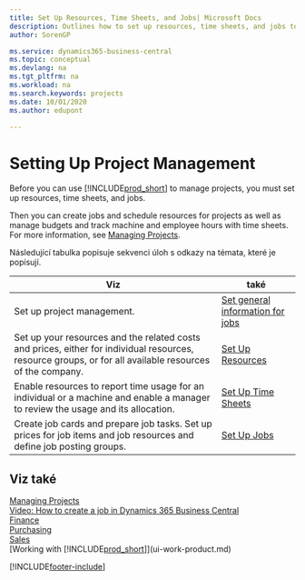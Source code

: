 ```yaml
---
title: Set Up Resources, Time Sheets, and Jobs| Microsoft Docs
description: Outlines how to set up resources, time sheets, and jobs to manage projects.
author: SorenGP

ms.service: dynamics365-business-central
ms.topic: conceptual
ms.devlang: na
ms.tgt_pltfrm: na
ms.workload: na
ms.search.keywords: projects
ms.date: 10/01/2020
ms.author: edupont

---
```

# Setting Up Project Management
Before you can use [!INCLUDE[prod_short](includes/prod_short.md)] to manage projects, you must set up resources, time sheets, and jobs.

Then you can create jobs and schedule resources for projects as well as manage budgets and track machine and employee hours with time sheets. For more information, see [Managing Projects](projects-manage-projects.md).

Následující tabulka popisuje sekvenci úloh s odkazy na témata, které je popisují.

| Viz | také |
| --- | --- |
| Set up project management. | [Set general information for jobs](projects-how-setup-jobs.md#to-set-general-information-for-jobs) |
| Set up your resources and the related costs and prices, either for individual resources, resource groups, or for all available resources of the company. | [Set Up Resources](projects-how-setup-resources.md) |
| Enable resources to report time usage for an individual or a machine and enable a manager to review the usage and its allocation. | [Set Up Time Sheets](projects-how-setup-time-sheets.md) |
| Create job cards and prepare job tasks. Set up prices for job items and job resources and define job posting groups. | [Set Up Jobs](projects-how-setup-jobs.md) |

## Viz také

[Managing Projects](projects-manage-projects.md)  
[Video: How to create a job in Dynamics 365 Business Central](https://www.youtube.com/watch?v=VqaPWr7BWmw)  
[Finance](finance.md)  
[Purchasing](purchasing-manage-purchasing.md)  
[Sales](sales-manage-sales.md)  
[Working with [!INCLUDE[prod_short](includes/prod_short.md)]](ui-work-product.md)


[!INCLUDE[footer-include](includes/footer-banner.md)]